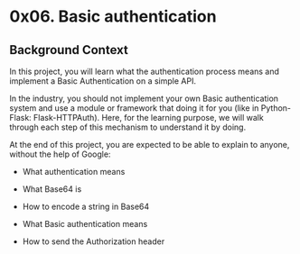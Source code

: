 # 0x06. Basic authentication

## Background Context

In this project, you will learn what the authentication process means and implement a Basic Authentication on a simple API.

In the industry, you should not implement your own Basic authentication system and use a module or framework that doing it for you (like in Python-Flask: Flask-HTTPAuth). Here, for the learning purpose, we will walk through each step of this mechanism to understand it by doing.

At the end of this project, you are expected to be able to explain to anyone, without the help of Google:

* What authentication means

* What Base64 is

* How to encode a string in Base64

* What Basic authentication means

* How to send the Authorization header
